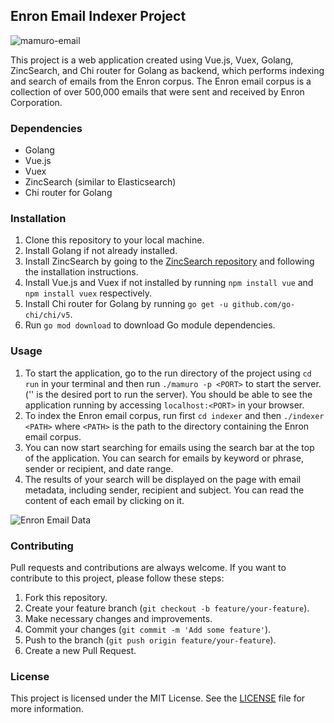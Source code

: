 ## Enron Email Indexer Project

![mamuro-email](https://i.ibb.co/3fnz2Bz/banner.jpg)

This project is a web application created using Vue.js, Vuex, Golang, ZincSearch, and Chi router for Golang as backend, which performs indexing and search of emails from the Enron corpus. The Enron email corpus is a collection of over 500,000 emails that were sent and received by Enron Corporation.

### Dependencies

* Golang
* Vue.js
* Vuex
* ZincSearch (similar to Elasticsearch)
* Chi router for Golang

### Installation

1. Clone this repository to your local machine.
2. Install Golang if not already installed.
3. Install ZincSearch by going to the [ZincSearch repository](https://github.com/zincsearch/zincsearch) and following the installation instructions.
4. Install Vue.js and Vuex if not installed by running `npm install vue` and `npm install vuex` respectively.
5. Install Chi router for Golang by running `go get -u github.com/go-chi/chi/v5`.
6. Run `go mod download` to download Go module dependencies.

### Usage

1. To start the application, go to the run directory of the project using `cd run` in your terminal and then run `./mamuro -p <PORT>` to start the server. ('<PORT>' is the desired port to run the server). You should be able to see the application running by accessing `localhost:<PORT>` in your browser.
2. To index the Enron email corpus, run first `cd indexer` and then `./indexer <PATH>` where `<PATH>` is the path to the directory containing the Enron email corpus.
3. You can now start searching for emails using the search bar at the top of the application. You can search for emails by keyword or phrase, sender or recipient, and date range.
4. The results of your search will be displayed on the page with email metadata, including sender, recipient and subject. You can read the content of each email by clicking on it.

![Enron Email Data](https://i.ibb.co/7t4J7fK/image.png)

### Contributing

Pull requests and contributions are always welcome. If you want to contribute to this project, please follow these steps:

1. Fork this repository.
2. Create your feature branch (`git checkout -b feature/your-feature`).
3. Make necessary changes and improvements.
4. Commit your changes (`git commit -m 'Add some feature'`).
5. Push to the branch (`git push origin feature/your-feature`).
6. Create a new Pull Request.

### License

This project is licensed under the MIT License. See the [LICENSE](LICENSE) file for more information.